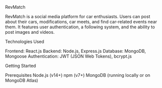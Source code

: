 RevMatch

RevMatch is a social media platform for car enthusiasts. Users can post about their cars, modifications, car meets, and find car-related events near them. It features user authentication, a following system, and the ability to post images and videos.


Technologies Used

Frontend: React.js
Backend: Node.js, Express.js
Database: MongoDB, Mongoose
Authentication: JWT (JSON Web Tokens), bcrypt.js


Getting Started

Prerequisites
Node.js (v14+)
npm (v7+)
MongoDB (running locally or on MongoDB Atlas)
